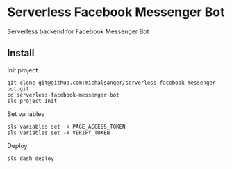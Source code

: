 # Serverless Facebook Messenger Bot
Serverless backend for Facebook Messenger Bot

## Install

Init project
```
git clone git@github.com:michalsanger/serverless-facebook-messenger-bot.git
cd serverless-facebook-messenger-bot
sls project init
```

Set variables
```
sls variables set -k PAGE_ACCESS_TOKEN
sls variables set -k VERIFY_TOKEN
```

Deploy
```
sls dash deploy
```
